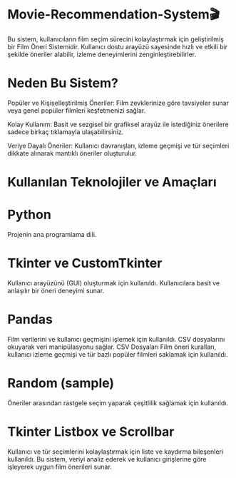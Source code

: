 # Movie-Recommendation-System🎬

Bu sistem, kullanıcıların film seçim sürecini kolaylaştırmak için geliştirilmiş bir Film Öneri Sistemidir. Kullanıcı dostu arayüzü sayesinde hızlı ve etkili bir şekilde öneriler alabilir, izleme deneyimlerini zenginleştirebilirler.

# Neden Bu Sistem?
Popüler ve Kişiselleştirilmiş Öneriler: Film zevklerinize göre tavsiyeler sunar veya genel popüler filmleri keşfetmenizi sağlar.

Kolay Kullanım: Basit ve sezgisel bir grafiksel arayüz ile istediğiniz önerilere sadece birkaç tıklamayla ulaşabilirsiniz.

Veriye Dayalı Öneriler: Kullanıcı davranışları, izleme geçmişi ve tür seçimleri dikkate alınarak mantıklı öneriler oluşturulur.


# Kullanılan Teknolojiler ve Amaçları

# Python
Projenin ana programlama dili.

# Tkinter ve CustomTkinter
Kullanıcı arayüzünü (GUI) oluşturmak için kullanıldı.
Kullanıcılara basit ve anlaşılır bir öneri deneyimi sunar.

# Pandas
Film verilerini ve kullanıcı geçmişini işlemek için kullanıldı.
CSV dosyalarını okuyarak veri manipülasyonu sağlar.
CSV Dosyaları
Film öneri kuralları, kullanıcı izleme geçmişi ve tür bazlı popüler filmleri saklamak için kullanıldı.

# Random (sample)
Öneriler arasından rastgele seçim yaparak çeşitlilik sağlamak için kullanıldı.

# Tkinter Listbox ve Scrollbar
Kullanıcı ve tür seçimlerini kolaylaştırmak için liste ve kaydırma bileşenleri kullanıldı.
Bu sistem, veriyi analiz ederek ve kullanıcı girişlerine göre işleyerek uygun film önerileri sunar.
